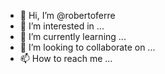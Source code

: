 - 👋 Hi, I’m @robertoferre
- 👀 I’m interested in ...
- 🌱 I’m currently learning ...
- 💞️ I’m looking to collaborate on ...
- 📫 How to reach me ...

<!---
robertoferre/robertoferre is a ✨ special ✨ repository because its `README.md` (this file) appears on your GitHub profile.
You can click the Preview link to take a look at your changes.
--->
